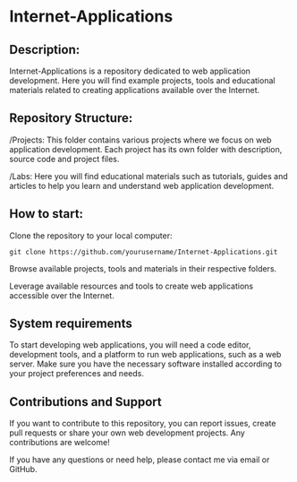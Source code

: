 # Internet-Applications

## **Description:**
Internet-Applications is a repository dedicated to web application development. Here you will find example projects, tools and educational materials related to creating applications available over the Internet.

## **Repository Structure:**
/Projects: This folder contains various projects where we focus on web application development. Each project has its own folder with description, source code and project files.

/Labs: Here you will find educational materials such as tutorials, guides and articles to help you learn and understand web application development.

## **How ​​to start:**

Clone the repository to your local computer:
```
git clone https://github.com/yourusername/Internet-Applications.git
```

Browse available projects, tools and materials in their respective folders.

Leverage available resources and tools to create web applications accessible over the Internet.

## **System requirements**
To start developing web applications, you will need a code editor, development tools, and a platform to run web applications, such as a web server. Make sure you have the necessary software installed according to your project preferences and needs.

## **Contributions and Support**
If you want to contribute to this repository, you can report issues, create pull requests or share your own web development projects. Any contributions are welcome!

If you have any questions or need help, please contact me via email or GitHub.
